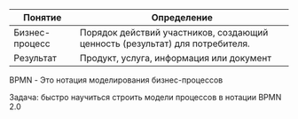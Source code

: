 
| Понятие        | Определение                                                                  |
| -------------- | ---------------------------------------------------------------------------- |
| Бизнес-процесс | Порядок действий участников, создающий ценность (результат) для потребителя. |
| Результат      | Продукт, услуга, информация или документ                                     |

BPMN - Это нотация моделирования бизнес-процессов





Задача: быстро научиться строить модели процессов в нотации BPMN 2.0
